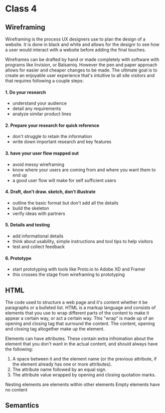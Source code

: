 # Class 4

## Wireframing

Wireframing is the process UX designers use to plan the design of a website. It is done in black and white and allows for the designr to see how a user would interact with a website before adding the final touches.

Wireframes can be drafted by hand or made completely with software with programs like Invision, or Balsamiq. However the pen and paper approach allows for easier and cheaper changes to be made. The ultimate goal is to create an enjoyable user experience that's intuitive to all site visitors and that requires following a couple steps:

#### 1. Do your research
- understand your audience
- detail any requirements
- analyze similar product lines

#### 2. Prepare your research for quick reference
- don't struggle to retain the information
- write down important research and key features

#### 3. have your user flow mapped out
- avoid messy wireframing
- know where your users are coming from and where you want them to end up
- a good user flow will make for self sufficient users

#### 4. Draft, don’t draw. sketch, don’t illustrate
- outline the basic format but don't add all the details
- build the skeleton
- verify ideas with partners

#### 5. Details and testing
- add informational details
- think about usability, simple instructions and tool tips to help visitors
- test and collect feedback

#### 6. Prototype
- start prototyping with tools like Proto.io to Adobe XD and Framer
- this crosses the stage from wireframing to prototyping 

## HTML 

The code used to structure a web page and it's content whether it be paragraphs or a bulleted list. HTML is a markup language and consists of elements that you use to wrap different parts of the content to make it appear a certain way, or act a certain way. This "wrap" is made up of an opening and closing tag that surround the content. The content, opening and closing tag altogether make up the element.

Elements can have attributes. These contain extra infromation about the element that you don't want in the actual content, and should always have the following:

1. A space between it and the element name (or the previous attribute, if the element already has one or more attributes).
2. The attribute name followed by an equal sign.
3. The attribute value wrapped by opening and closing quotation marks.

Nesting elements are elements within other elements
Empty elements have no content

## Semantics


